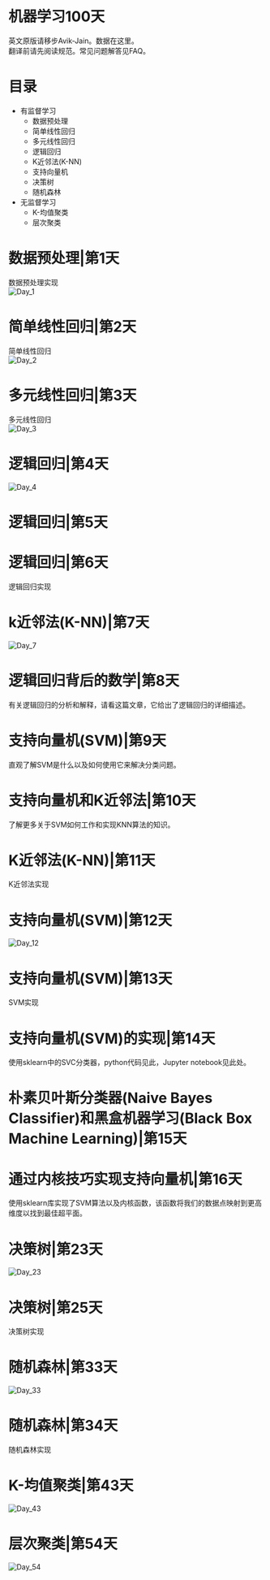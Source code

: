 # 机器学习100天  
英文原版请移步Avik-Jain。数据在这里。  
翻译前请先阅读规范。常见问题解答见FAQ。  
# 目录  
+ 有监督学习  
    + 数据预处理
    + 简单线性回归
    + 多元线性回归
    + 逻辑回归
    + K近邻法(K-NN)
    + 支持向量机
    + 决策树
    + 随机森林
+ 无监督学习 
    + K-均值聚类
    + 层次聚类

# 数据预处理|第1天  
数据预处理实现  
![Day_1](https://github.com/heytan/100-Days-Of-ML-Code/blob/master/Info-graphs/Day%201.jpg)  
# 简单线性回归|第2天  
简单线性回归  
![Day_2](https://github.com/heytan/100-Days-Of-ML-Code/blob/master/Info-graphs/Day%202.jpg)
# 多元线性回归|第3天  
多元线性回归  
![Day_3](https://raw.githubusercontent.com/heytan/100-Days-Of-ML-Code/master/Info-graphs/Day%203.png)
# 逻辑回归|第4天  
![Day_4](https://github.com/heytan/100-Days-Of-ML-Code/blob/master/Info-graphs/Day%204.jpg)
# 逻辑回归|第5天 
# 逻辑回归|第6天 
逻辑回归实现  
# k近邻法(K-NN)|第7天  
![Day_7](https://raw.githubusercontent.com/heytan/100-Days-Of-ML-Code/master/Info-graphs/Day%207.jpg)
# 逻辑回归背后的数学|第8天  
有关逻辑回归的分析和解释，请看这篇文章，它给出了逻辑回归的详细描述。  
# 支持向量机(SVM)|第9天  
直观了解SVM是什么以及如何使用它来解决分类问题。  
# 支持向量机和K近邻法|第10天  
了解更多关于SVM如何工作和实现KNN算法的知识。  
# K近邻法(K-NN)|第11天  
K近邻法实现  
# 支持向量机(SVM)|第12天  
![Day_12](https://raw.githubusercontent.com/heytan/100-Days-Of-ML-Code/master/Info-graphs/Day%2012.jpg)
# 支持向量机(SVM)|第13天  
SVM实现
# 支持向量机(SVM)的实现|第14天  
使用sklearn中的SVC分类器，python代码见此，Jupyter notebook见此处。  
# 朴素贝叶斯分类器(Naive Bayes Classifier)和黑盒机器学习(Black Box Machine Learning)|第15天  
# 通过内核技巧实现支持向量机|第16天  
使用sklearn库实现了SVM算法以及内核函数，该函数将我们的数据点映射到更高维度以找到最佳超平面。
# 决策树|第23天  
![Day_23](https://raw.githubusercontent.com/heytan/100-Days-Of-ML-Code/master/Info-graphs/Day%2023.jpg)
# 决策树|第25天  
决策树实现
# 随机森林|第33天  
![Day_33](https://raw.githubusercontent.com/heytan/100-Days-Of-ML-Code/master/Info-graphs/Day%2033.png)
# 随机森林|第34天  
随机森林实现
# K-均值聚类|第43天  
![Day_43](https://raw.githubusercontent.com/heytan/100-Days-Of-ML-Code/master/Info-graphs/Day%2043.jpg)
# 层次聚类|第54天  
![Day_54](https://raw.githubusercontent.com/heytan/100-Days-Of-ML-Code/master/Info-graphs/Day%2054.jpg)









